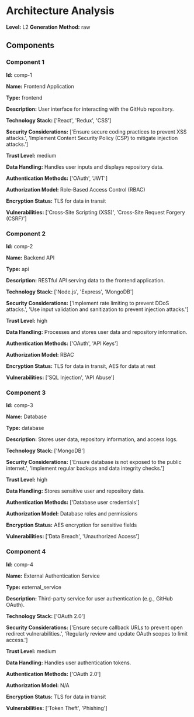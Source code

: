 # Architecture Analysis

**Level:** L2
**Generation Method:** raw

## Components

### Component 1

**Id:** comp-1

**Name:** Frontend Application

**Type:** frontend

**Description:** User interface for interacting with the GitHub repository.

**Technology Stack:** ['React', 'Redux', 'CSS']

**Security Considerations:** ['Ensure secure coding practices to prevent XSS attacks.', 'Implement Content Security Policy (CSP) to mitigate injection attacks.']

**Trust Level:** medium

**Data Handling:** Handles user inputs and displays repository data.

**Authentication Methods:** ['OAuth', 'JWT']

**Authorization Model:** Role-Based Access Control (RBAC)

**Encryption Status:** TLS for data in transit

**Vulnerabilities:** ['Cross-Site Scripting (XSS)', 'Cross-Site Request Forgery (CSRF)']

### Component 2

**Id:** comp-2

**Name:** Backend API

**Type:** api

**Description:** RESTful API serving data to the frontend application.

**Technology Stack:** ['Node.js', 'Express', 'MongoDB']

**Security Considerations:** ['Implement rate limiting to prevent DDoS attacks.', 'Use input validation and sanitization to prevent injection attacks.']

**Trust Level:** high

**Data Handling:** Processes and stores user data and repository information.

**Authentication Methods:** ['OAuth', 'API Keys']

**Authorization Model:** RBAC

**Encryption Status:** TLS for data in transit, AES for data at rest

**Vulnerabilities:** ['SQL Injection', 'API Abuse']

### Component 3

**Id:** comp-3

**Name:** Database

**Type:** database

**Description:** Stores user data, repository information, and access logs.

**Technology Stack:** ['MongoDB']

**Security Considerations:** ['Ensure database is not exposed to the public internet.', 'Implement regular backups and data integrity checks.']

**Trust Level:** high

**Data Handling:** Stores sensitive user and repository data.

**Authentication Methods:** ['Database user credentials']

**Authorization Model:** Database roles and permissions

**Encryption Status:** AES encryption for sensitive fields

**Vulnerabilities:** ['Data Breach', 'Unauthorized Access']

### Component 4

**Id:** comp-4

**Name:** External Authentication Service

**Type:** external_service

**Description:** Third-party service for user authentication (e.g., GitHub OAuth).

**Technology Stack:** ['OAuth 2.0']

**Security Considerations:** ['Ensure secure callback URLs to prevent open redirect vulnerabilities.', 'Regularly review and update OAuth scopes to limit access.']

**Trust Level:** medium

**Data Handling:** Handles user authentication tokens.

**Authentication Methods:** ['OAuth 2.0']

**Authorization Model:** N/A

**Encryption Status:** TLS for data in transit

**Vulnerabilities:** ['Token Theft', 'Phishing']

